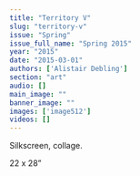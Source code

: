 ```yaml
---
title: "Territory V"
slug: "territory-v"
issue: "Spring"
issue_full_name: "Spring 2015"
year: "2015"
date: "2015-03-01"
authors: ['Alistair Debling']
section: "art"
audio: []
main_image: ""
banner_image: ""
images: ['image512']
videos: []
---
```

Silkscreen, collage.

 22 x 28”


